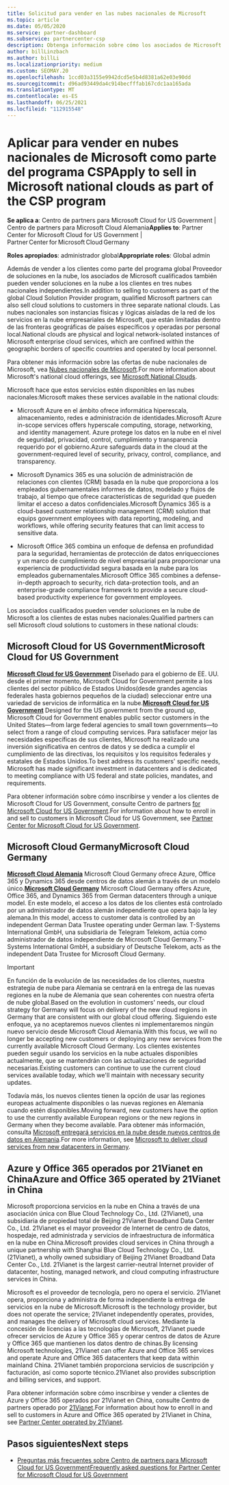 ```yaml
---
title: Solicitud para vender en las nubes nacionales de Microsoft
ms.topic: article
ms.date: 05/05/2020
ms.service: partner-dashboard
ms.subservice: partnercenter-csp
description: Obtenga información sobre cómo los asociados de Microsoft Proveedor de soluciones en la nube programa pueden vender a los clientes inscritos en nubes nacionales compatibles.
author: billLinzbach
ms.author: billLi
ms.localizationpriority: medium
ms.custom: SEOMAY.20
ms.openlocfilehash: 1ccd03a3155e9942dcd5e5b4d8381a62e03e90dd
ms.sourcegitcommit: d96ad93449da4c914becfffab167cdc1aa165ada
ms.translationtype: MT
ms.contentlocale: es-ES
ms.lasthandoff: 06/25/2021
ms.locfileid: "112915548"
---
```

# <a name="apply-to-sell-in-microsoft-national-clouds-as-part-of-the-csp-program"></a><span data-ttu-id="5f19e-103">Aplicar para vender en nubes nacionales de Microsoft como parte del programa CSP</span><span class="sxs-lookup"><span data-stu-id="5f19e-103">Apply to sell in Microsoft national clouds as part of the CSP program</span></span>

<span data-ttu-id="5f19e-104">**Se aplica a**: Centro de partners para Microsoft Cloud for US Government | Centro de partners para Microsoft Cloud Alemania</span><span class="sxs-lookup"><span data-stu-id="5f19e-104">**Applies to**: Partner Center for Microsoft Cloud for US Government | Partner Center for Microsoft Cloud Germany</span></span>

<span data-ttu-id="5f19e-105">**Roles apropiados**: administrador global</span><span class="sxs-lookup"><span data-stu-id="5f19e-105">**Appropriate roles**: Global admin</span></span>

<span data-ttu-id="5f19e-106">Además de vender a los clientes como parte del programa global Proveedor de soluciones en la nube, los asociados de Microsoft cualificados también pueden vender soluciones en la nube a los clientes en tres nubes nacionales independientes.</span><span class="sxs-lookup"><span data-stu-id="5f19e-106">In addition to selling to customers as part of the global Cloud Solution Provider program, qualified Microsoft partners can also sell cloud solutions to customers in three separate national clouds.</span></span> <span data-ttu-id="5f19e-107">Las nubes nacionales son instancias físicas y lógicas aisladas de la red de los servicios en la nube empresariales de Microsoft, que están limitadas dentro de las fronteras geográficas de países específicos y operadas por personal local.</span><span class="sxs-lookup"><span data-stu-id="5f19e-107">National clouds are physical and logical network-isolated instances of Microsoft enterprise cloud services, which are confined within the geographic borders of specific countries and operated by local personnel.</span></span>

<span data-ttu-id="5f19e-108">Para obtener más información sobre las ofertas de nube nacionales de Microsoft, vea [Nubes nacionales de Microsoft](https://www.microsoft.com/trustcenter/cloudservices/nationalcloud).</span><span class="sxs-lookup"><span data-stu-id="5f19e-108">For more information about Microsoft's national cloud offerings, see [Microsoft National Clouds](https://www.microsoft.com/trustcenter/cloudservices/nationalcloud).</span></span>

<span data-ttu-id="5f19e-109">Microsoft hace que estos servicios estén disponibles en las nubes nacionales:</span><span class="sxs-lookup"><span data-stu-id="5f19e-109">Microsoft makes these services available in the national clouds:</span></span>

-   <span data-ttu-id="5f19e-110">Microsoft Azure en el ámbito ofrece informática hiperescala, almacenamiento, redes e administración de identidades.</span><span class="sxs-lookup"><span data-stu-id="5f19e-110">Microsoft Azure in-scope services offers hyperscale computing, storage, networking, and identity management.</span></span> <span data-ttu-id="5f19e-111">Azure protege los datos en la nube en el nivel de seguridad, privacidad, control, cumplimiento y transparencia requerido por el gobierno.</span><span class="sxs-lookup"><span data-stu-id="5f19e-111">Azure safeguards data in the cloud at the government-required level of security, privacy, control, compliance, and transparency.</span></span>

-   <span data-ttu-id="5f19e-112">Microsoft Dynamics 365 es una solución de administración de relaciones con clientes (CRM) basada en la nube que proporciona a los empleados gubernamentales informes de datos, modelado y flujos de trabajo, al tiempo que ofrece características de seguridad que pueden limitar el acceso a datos confidenciales.</span><span class="sxs-lookup"><span data-stu-id="5f19e-112">Microsoft Dynamics 365 is a cloud-based customer relationship management (CRM) solution that equips government employees with data reporting, modeling, and workflows, while offering security features that can limit access to sensitive data.</span></span>

-   <span data-ttu-id="5f19e-113">Microsoft Office 365 combina un enfoque de defensa en profundidad para la seguridad, herramientas de protección de datos enriquecciones y un marco de cumplimiento de nivel empresarial para proporcionar una experiencia de productividad segura basada en la nube para los empleados gubernamentales.</span><span class="sxs-lookup"><span data-stu-id="5f19e-113">Microsoft Office 365 combines a defense-in-depth approach to security, rich data-protection tools, and an enterprise-grade compliance framework to provide a secure cloud-based productivity experience for government employees.</span></span>

<span data-ttu-id="5f19e-114">Los asociados cualificados pueden vender soluciones en la nube de Microsoft a los clientes de estas nubes nacionales:</span><span class="sxs-lookup"><span data-stu-id="5f19e-114">Qualified partners can sell Microsoft cloud solutions to customers in these national clouds:</span></span>

## <a name="microsoft-cloud-for-us-government"></a><span data-ttu-id="5f19e-115">Microsoft Cloud for US Government</span><span class="sxs-lookup"><span data-stu-id="5f19e-115">Microsoft Cloud for US Government</span></span>

<span data-ttu-id="5f19e-116">[**Microsoft Cloud for US Government**](https://www.microsoft.com/trustcenter/cloudservices/nationalcloud#Microsoft_Cloud_for_US) Diseñado para el gobierno de EE. UU. desde el primer momento, Microsoft Cloud for Government permite a los clientes del sector público de Estados Unidos(desde grandes agencias federales hasta gobiernos pequeños de la ciudad) seleccionar entre una variedad de servicios de informática en la nube.</span><span class="sxs-lookup"><span data-stu-id="5f19e-116">[**Microsoft Cloud for US Government**](https://www.microsoft.com/trustcenter/cloudservices/nationalcloud#Microsoft_Cloud_for_US) Designed for the US government from the ground up, Microsoft Cloud for Government enables public sector customers in the United States—from large federal agencies to small town governments—to select from a range of cloud computing services.</span></span> <span data-ttu-id="5f19e-117">Para satisfacer mejor las necesidades específicas de sus clientes, Microsoft ha realizado una inversión significativa en centros de datos y se dedica a cumplir el cumplimiento de las directivas, los requisitos y los requisitos federales y estatales de Estados Unidos.</span><span class="sxs-lookup"><span data-stu-id="5f19e-117">To best address its customers' specific needs, Microsoft has made significant investment in datacenters and is dedicated to meeting compliance with US federal and state policies, mandates, and requirements.</span></span> 

<span data-ttu-id="5f19e-118">Para obtener información sobre cómo inscribirse y vender a los clientes de Microsoft Cloud for US Government, consulte Centro de partners [for Microsoft Cloud for US Government](partner-center-for-microsoft-us-govt-cloud.md).</span><span class="sxs-lookup"><span data-stu-id="5f19e-118">For information about how to enroll in and sell to customers in Microsoft Cloud for US Government, see [Partner Center for Microsoft Cloud for US Government](partner-center-for-microsoft-us-govt-cloud.md).</span></span>

## <a name="microsoft-cloud-germany"></a><span data-ttu-id="5f19e-119">Microsoft Cloud Germany</span><span class="sxs-lookup"><span data-stu-id="5f19e-119">Microsoft Cloud Germany</span></span>

<span data-ttu-id="5f19e-120">[**Microsoft Cloud Alemania**](https://www.microsoft.com/trustcenter/cloudservices/nationalcloud#Microsoft_Cloud_Germany) Microsoft Cloud Germany ofrece Azure, Office 365 y Dynamics 365 desde centros de datos alemán a través de un modelo único.</span><span class="sxs-lookup"><span data-stu-id="5f19e-120">[**Microsoft Cloud Germany**](https://www.microsoft.com/trustcenter/cloudservices/nationalcloud#Microsoft_Cloud_Germany) Microsoft Cloud Germany offers Azure, Office 365, and Dynamics 365 from German datacenters through a unique model.</span></span> <span data-ttu-id="5f19e-121">En este modelo, el acceso a los datos de los clientes está controlado por un administrador de datos alemán independiente que opera bajo la ley alemana.</span><span class="sxs-lookup"><span data-stu-id="5f19e-121">In this model, access to customer data is controlled by an independent German Data Trustee operating under German law.</span></span> <span data-ttu-id="5f19e-122">T-Systems International GmbH, una subsidiaria de Telegram Telekom, actúa como administrador de datos independiente de Microsoft Cloud Germany.</span><span class="sxs-lookup"><span data-stu-id="5f19e-122">T-Systems International GmbH, a subsidiary of Deutsche Telekom, acts as the independent Data Trustee for Microsoft Cloud Germany.</span></span>

> [!IMPORTANT]  
> <span data-ttu-id="5f19e-123">En función de la evolución de las necesidades de los clientes, nuestra estrategia de nube para Alemania se centrará en la entrega de las nuevas regiones en la nube de Alemania que sean coherentes con nuestra oferta de nube global.</span><span class="sxs-lookup"><span data-stu-id="5f19e-123">Based on the evolution in customers' needs, our cloud strategy for Germany will focus on delivery of the new cloud regions in Germany that are consistent with our global cloud offering.</span></span> <span data-ttu-id="5f19e-124">Siguiendo este enfoque, ya no aceptaremos nuevos clientes ni implementaremos ningún nuevo servicio desde Microsoft Cloud Alemania.</span><span class="sxs-lookup"><span data-stu-id="5f19e-124">With this focus, we will no longer be accepting new customers or deploying any new services from the currently available Microsoft Cloud Germany.</span></span> <span data-ttu-id="5f19e-125">Los clientes existentes pueden seguir usando los servicios en la nube actuales disponibles actualmente, que se mantendrán con las actualizaciones de seguridad necesarias.</span><span class="sxs-lookup"><span data-stu-id="5f19e-125">Existing customers can continue to use the current cloud services available today, which we'll maintain with necessary security updates.</span></span>
>  
> <span data-ttu-id="5f19e-126">Todavía más, los nuevos clientes tienen la opción de usar las regiones europeas actualmente disponibles o las nuevas regiones en Alemania cuando estén disponibles.</span><span class="sxs-lookup"><span data-stu-id="5f19e-126">Moving forward, new customers have the option to use the currently available European regions or the new regions in Germany when they become available.</span></span> <span data-ttu-id="5f19e-127">Para obtener más información, consulta [Microsoft entregará servicios en la nube desde nuevos centros de datos en Alemania](https://news.microsoft.com/europe/2018/08/31/microsoft-to-deliver-cloud-services-from-new-datacentres-in-germany-in-2019-to-meet-evolving-customer-needs/).</span><span class="sxs-lookup"><span data-stu-id="5f19e-127">For more information, see [Microsoft to deliver cloud services from new datacenters in Germany](https://news.microsoft.com/europe/2018/08/31/microsoft-to-deliver-cloud-services-from-new-datacentres-in-germany-in-2019-to-meet-evolving-customer-needs/).</span></span>

    
## <a name="azure-and-office-365-operated-by-21vianet-in-china"></a><span data-ttu-id="5f19e-128">Azure y Office 365 operados por 21Vianet en China</span><span class="sxs-lookup"><span data-stu-id="5f19e-128">Azure and Office 365 operated by 21Vianet in China</span></span>

<span data-ttu-id="5f19e-129">Microsoft proporciona servicios en la nube en China a través de una asociación única con Blue Cloud Technology Co., Ltd. (21Vianet), una subsidiaria de propiedad total de Beijing 21Vianet Broadband Data Center Co., Ltd. 21Vianet es el mayor proveedor de Internet de centro de datos, hospedaje, red administrada y servicios de infraestructura de informática en la nube en China.</span><span class="sxs-lookup"><span data-stu-id="5f19e-129">Microsoft provides cloud services in China through a unique partnership with Shanghai Blue Cloud Technology Co., Ltd. (21Vianet), a wholly owned subsidiary of Beijing 21Vianet Broadband Data Center Co., Ltd. 21Vianet is the largest carrier-neutral Internet provider of datacenter, hosting, managed network, and cloud computing infrastructure services in China.</span></span> 

<span data-ttu-id="5f19e-130">Microsoft es el proveedor de tecnología, pero no opera el servicio. 21Vianet opera, proporciona y administra de forma independiente la entrega de servicios en la nube de Microsoft.</span><span class="sxs-lookup"><span data-stu-id="5f19e-130">Microsoft is the technology provider, but does not operate the service; 21Vianet independently operates, provides, and manages the delivery of Microsoft cloud services.</span></span> <span data-ttu-id="5f19e-131">Mediante la concesión de licencias a las tecnologías de Microsoft, 21Vianet puede ofrecer servicios de Azure y Office 365 y operar centros de datos de Azure y Office 365 que mantienen los datos dentro de chinas.</span><span class="sxs-lookup"><span data-stu-id="5f19e-131">By licensing Microsoft technologies, 21Vianet can offer Azure and Office 365 services and operate Azure and Office 365 datacenters that keep data within mainland China.</span></span> <span data-ttu-id="5f19e-132">21Vianet también proporciona servicios de suscripción y facturación, así como soporte técnico.</span><span class="sxs-lookup"><span data-stu-id="5f19e-132">21Vianet also provides subscription and billing services, and support.</span></span>

<span data-ttu-id="5f19e-133">Para obtener información sobre cómo inscribirse y vender a clientes de Azure y Office 365 operados por 21Vianet en China, consulte Centro de partners operado por [21Vianet](https://www.21vbluecloud.com/partner-china/welcome/).</span><span class="sxs-lookup"><span data-stu-id="5f19e-133">For information about how to enroll in and sell to customers in Azure and Office 365 operated by 21Vianet in China, see [Partner Center operated by 21Vianet](https://www.21vbluecloud.com/partner-china/welcome/).</span></span>

## <a name="next-steps"></a><span data-ttu-id="5f19e-134">Pasos siguientes</span><span class="sxs-lookup"><span data-stu-id="5f19e-134">Next steps</span></span>

- [<span data-ttu-id="5f19e-135">Preguntas más frecuentes sobre Centro de partners para Microsoft Cloud for US Government</span><span class="sxs-lookup"><span data-stu-id="5f19e-135">Frequently asked questions for Partner Center for Microsoft Cloud for US Government</span></span>](faq-for-us-govt-cloud.yml)

